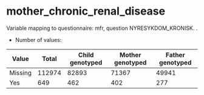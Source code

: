 # mother_chronic_renal_disease
Variable mapping to questionnaire: mfr, question NYRESYKDOM_KRONISK.
.
- Number of values:

| Value | Total | Child genotyped | Mother genotyped | Father genotyped |
| ----- | ----- | --------------- | ---------------- | ---------------- |
| Missing | 112974 | 82893 | 71367 | 49941 |
| Yes | 649 | 462 | 402 |277 |




